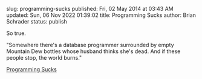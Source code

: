 slug: programming-sucks
published: Fri, 02 May 2014 at 03:43 AM
updated: Sun, 06 Nov 2022 01:39:02 
title: Programming Sucks 
author: Brian Schrader
status: publish

So true.

<div class="link">"Somewhere there's a database programmer surrounded by empty Mountain Dew bottles whose husband thinks she's dead. And if these people stop, the world burns."</div>

[Programming Sucks](http://stilldrinking.org/programming-sucks)